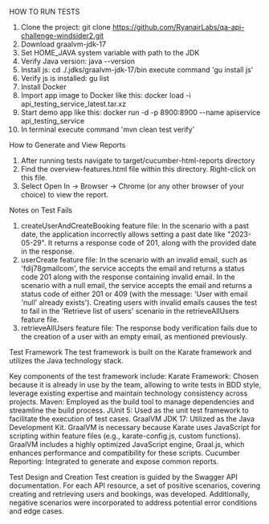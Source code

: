 HOW TO RUN TESTS
1. Clone the project: git clone https://github.com/RyanairLabs/qa-api-challenge-windsider2.git
2. Download graalvm-jdk-17
3. Set HOME_JAVA system variable with path to the JDK
4. Verify Java version: java --version
5. Install js: cd ./.jdks/graalvm-jdk-17/bin
execute command 'gu install js'
6. Verify js is installed: gu list
7. Install Docker
8. Import app image to Docker like this: docker load -i api_testing_service_latest.tar.xz
9. Start demo app like this: docker run -d -p 8900:8900 --name apiservice api_testing_service
10. In terminal execute command 'mvn clean test verify'

How to Generate and View Reports

1. After running tests navigate to target/cucumber-html-reports directory
2. Find the overview-features.html file within this directory. Right-click on this file.
3. Select Open In -> Browser -> Chrome (or any other browser of your choice) to view the report.

Notes on Test Fails
1. createUserAndCreateBooking feature file:
   In the scenario with a past date, the application incorrectly allows setting a past date like "2023-05-29". 
   It returns a response code of 201, along with the provided date in the response.
2. userCreate feature file:
   In the scenario with an invalid email, such as 'fdij78gmailcom', the service accepts the email and returns a status code 201 along with the response containing invalid email.
   In the scenario with a null email, the service accepts the email and returns a status code of either 201 or 409 (with the message: 'User with email 'null' already exists').
   Creating users with invalid emails causes the test to fail in the 'Retrieve list of users' scenario in the retrieveAllUsers feature file.
3. retrieveAllUsers feature file:
   The response body verification fails due to the creation of a user with an empty email, as mentioned previously.

Test Framework
The test framework is built on the Karate framework and utilizes the Java technology stack.

Key components of the test framework include:
Karate Framework: Chosen because it is already in use by the team, allowing to write tests in BDD style, leverage
existing expertise and maintain technology consistency across projects.
Maven: Employed as the build tool to manage dependencies and streamline the build process.
JUnit 5: Used as the unit test framework to facilitate the execution of test cases.
GraalVM JDK 17: Utilized as the Java Development Kit. GraalVM is necessary because Karate uses JavaScript for scripting
within feature files (e.g., karate-config.js, custom functions). GraalVM includes a highly optimized JavaScript engine,
Graal.js, which enhances performance and compatibility for these scripts.
Cucumber Reporting: Integrated to generate and expose common reports.

Test Design and Creation
Test creation is guided by the Swagger API documentation. For each API resource, a set of positive scenarios, covering
creating and retrieving users and bookings, was developed. Additionally, negative scenarios were incorporated to address
potential error conditions and edge cases.

  